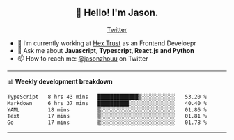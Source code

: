 <h2 align="center">👋 Hello! I'm Jason.</h2>
<p align="center">
  <a href="https://twitter.com/jasonzhouu">Twitter</a>
</p>


- 🔭 I’m currently working at [Hex Trust](https://hextrust.com/) as an Frontend Develoepr
- 💬 Ask me about **Javascript, Typescript, React.js and Python**
- 📫 How to reach me: [@jasonzhouu](https://twitter.com/jasonzhouu) on Twitter

-------

📊 **Weekly development breakdown**
<!--START_SECTION:waka-->

```txt
TypeScript   8 hrs 43 mins   █████████████▒░░░░░░░░░░░   53.20 %
Markdown     6 hrs 37 mins   ██████████░░░░░░░░░░░░░░░   40.40 %
YAML         18 mins         ▒░░░░░░░░░░░░░░░░░░░░░░░░   01.86 %
Text         17 mins         ▒░░░░░░░░░░░░░░░░░░░░░░░░   01.81 %
Go           17 mins         ▒░░░░░░░░░░░░░░░░░░░░░░░░   01.78 %
```

<!--END_SECTION:waka-->

-------
